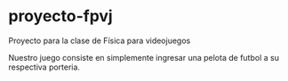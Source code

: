 # proyecto-fpvj
Proyecto para la clase de Física para videojuegos

Nuestro juego consiste en simplemente ingresar una pelota de futbol a su respectiva porteria.
